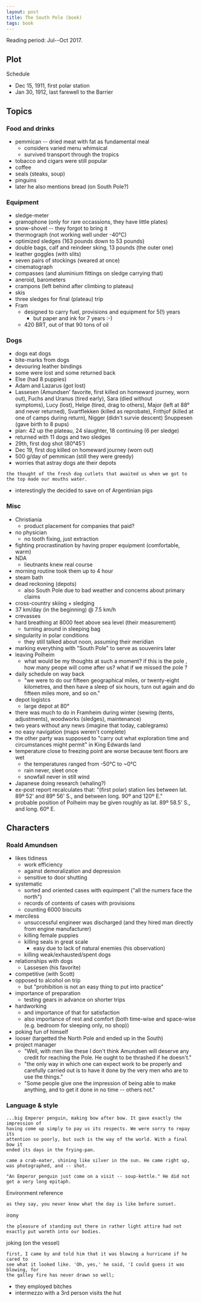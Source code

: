 ```yaml
---
layout: post
title: The South Pole (book)
tags: book
---
```


Reading period: Jul--Oct 2017.

## Plot

Schedule
* Dec 15, 1911, first polar station
* Jan 30, 1912, last farewell to the Barrier


## Topics

### Food and drinks

* pemmican -- dried meat with fat as fundamental meal
  * considers varied menu whimsical
  * survived transport through the tropics
* tobacco and cigars were still popular
* coffee
* seals (steaks, soup)
* pinguins
* later he also mentions bread (on South Pole?)

### Equipment

* sledge-meter
* gramophone (only for rare occassions, they have little plates)
* snow-shovel -- they forgot to bring it 
* thermograph (not working well under -40°C)
* optimized sledges (163 pounds down to 53 pounds)
* double bags, calf and reindeer sking, 13 pounds (the outer one)
* leather goggles (with slits)
* seven pairs of stockings (weared at once)
* cinematograph
* compasses (and aluminium fittings on sledge carrying that)
* aneroid, barometers
* crampons (left behind after climbing to plateau)
* skis
* three sledges for final (plateau) trip
* Fram
  * designed to carry fuel, provisions and equipment for 5(!) years
    * but paper and ink for 7 years :-)
  * 420 BRT, out of that 90 tons of oil

### Dogs

* dogs eat dogs
* bite-marks from dogs
* devouring leather bindings
* some were lost and some returned back
* Else (had 8 puppies)
* Adam and Lazarus (got lost)
* Lassesen (Amundsen' favorite, first killed on homeward journey, worn out),
  Fuchs and Uranus (tired early), Sara (died without symptoms), Lucy (lost),
  Helge (tired, drag to others), Major (left at 88° and never returned), Svartflekken (killed as
  reprobate), Frithjof (killed at one of camps during return), Nigger (didn't survie descent)
  Snuppesen (gave birth to 8 pups)
* plan: 42 up the plateau, 24 slaughter, 18 continuing (6 per sledge)
* returned with 11 dogs and two sledges
* 29th, first dog shot (80°45')
* Dec 19, first dog killed on homeward journey (worn out)
* 500 g/day of pemmican (still they were greedy)
* worries that astray dogs ate their depots


```
the thought of the fresh dog cutlets that awaited us when we got to the top made our mouths water.
```
* interestingly the decided to save on of Argentinian pigs

### Misc

* Christiania
  * product placement for companies that paid?
* no physician
  * no tooth fixing, just extraction
* fighting procrastination by having proper equipment (comfortable, warm)
* NDA
  * lieutnants knew real course
* morning routine took them up to 4 hour
* steam bath
* dead reckoning (depots)
  * also South Pole due to bad weather and concerns about primary claims
* cross-country skiing + sledging
* 37 km/day (in the beginning) @ 7.5 km/h
* crevasses
* hard breathing at 8000 feet above sea level (their measurement)
  * turning around in sleeping bag
* singularity in polar conditions
  * they still talked about noon, assuming their meridian
* marking everything with "South Pole" to serve as souvenirs later
* leaving Polheim
  * what would be my thoughts at such a moment? if this is the pole , how many peope will come after us? what if we missed the pole ?
* daily schedule on way back
  * "we were to do our fifteen geographical miles, or twenty-eight kilometres,
    and then have a sleep of six hours, turn out again and do fifteen miles
    more, and so on."
* depot logistcs
  * large depot at 80°
* there was much to do in Framheim during winter (sewing (tents, adjustments),
  woodworks (sledges), maintenance)
* two years without any news (imagine that today, cablegrams)
* no easy navigation (maps weren't complete)
* the other party was supposed to "carry out what exploration time and circumstances might permit" in King Edwards land
* temperature close to freezing point are worse because tent floors are wet
  * the temperatures ranged from -50°C to ~0°C
  * rain never, sleet once
  * snowfall never in still wind
* Japanese doing research (whaling?)
* ex-post report recalculates that: "(first polar) station lies between lat. 89º 52' and 89º 56' S., and between long. 90º and 120º E."
* probable position of Polheim may be given roughly as lat. 89º 58.5' S., and long. 60º E.

## Characters

### Roald Amundsen

* likes tidiness
  * work efficiency
  * against demoralization and depression
  * sensitive to door shutting
* systematic
  * sorted and oriented cases with equimpent ("all the numers face the north")
  * records of contents of cases with provisions
  * counting 6000 biscuits
* merciless
  * unsuccessful engineer was discharged (and they hired man directly from engine manufacturer)
  * killing female puppies
  * killing seals in great scale
    * easy due to lack of natural enemies (his observation)
  * killing weak/exhausted/spent dogs
* relationships with dogs
  * Lassesen (his favorite)
* competitive (with Scott)
* opposed to alcohol on trip
  * but "prohibition is not an easy thing to put into practice"
* importance of preparation
  * testing gears in advance on shorter trips
* hardworking
  * and importance of that for satisfaction
  * also importance of rest and comfort (both time-wise and space-wise (e.g. bedroom for sleeping only, no shop))
* poking fun of himself
* looser (targetted the North Pole and ended up in the South)
* project manager
  * "Well, with men like these I don't think Amundsen will deserve any credit
    for reaching the Pole. He ought to be thrashed if he doesn't."
  * "the only way in which one can expect work to be properly and carefully
    carried out is to have it done by the very men who are to use the things."
  * "Some people give one the impression of being able to make anything, and to
    get it done in no time -- others not."


### Language & style

```
...big Emperor penguin, making bow after bow. It gave exactly the impression of
having come up simply to pay us its respects. We were sorry to repay its
attention so poorly, but such is the way of the world. With a final bow it
ended its days in the frying-pan.
```
```
came a crab-eater, shining like silver in the sun. He came right up, was photographed, and -- shot.
```
```
"An Emperor penguin just come on a visit -- soup-kettle." He did not get a very long epitaph.
```

Environment reference
```
as they say, you never know what the day is like before sunset.
```

irony
```
the pleasure of standing out there in rather light attire had not exactly put warmth into our bodies.
```

joking (on the vessel)
```
first, I came by and told him that it was blowing a hurricane if he cared to
see what it looked like. 'Oh, yes,' he said, 'I could guess it was blowing, for
the galley fire has never drawn so well;
```

* they employed bitches
* intermezzo with a 3rd person visits the hut
